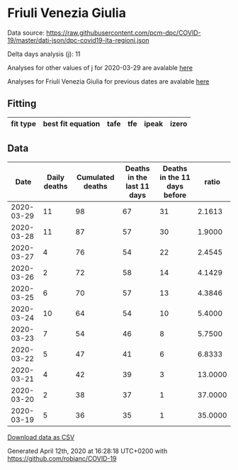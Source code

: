 # Friuli Venezia Giulia

Data source: https://raw.githubusercontent.com/pcm-dpc/COVID-19/master/dati-json/dpc-covid19-ita-regioni.json

Delta days analysis (j): 11

Analyses for other values of j for 2020-03-29 are avalable [here](../README.md)

Analyses for Friuli Venezia Giulia for previous dates are avalable [here](../../README.md)

## Fitting 
|fit type|best fit equation|tafe|tfe|ipeak|izero|
|-------|-----|--------|------|---|---|

## Data
|Date|Daily deaths|Cumulated deaths|Deaths in the last 11 days|Deaths in the 11 days before|ratio|
|----|----------|-----------|-------|--------------------|-----|
|2020-03-29|11|98|67|31|2.1613|
|2020-03-28|11|87|57|30|1.9000|
|2020-03-27|4|76|54|22|2.4545|
|2020-03-26|2|72|58|14|4.1429|
|2020-03-25|6|70|57|13|4.3846|
|2020-03-24|10|64|54|10|5.4000|
|2020-03-23|7|54|46|8|5.7500|
|2020-03-22|5|47|41|6|6.8333|
|2020-03-21|4|42|39|3|13.0000|
|2020-03-20|2|38|37|1|37.0000|
|2020-03-19|5|36|35|1|35.0000|

[Download data as CSV](COVID-19_friuli_venezia_giulia_j11_2020-03-29.csv)

Generated April 12th, 2020 at 16:28:18 UTC+0200 with https://github.com/robianc/COVID-19
